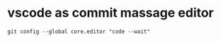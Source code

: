 vscode as commit massage editor
===============================

`git config --global core.editor "code --wait"`